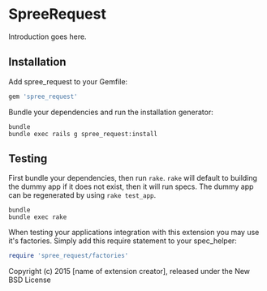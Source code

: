 SpreeRequest
============

Introduction goes here.

Installation
------------

Add spree_request to your Gemfile:

```ruby
gem 'spree_request'
```

Bundle your dependencies and run the installation generator:

```shell
bundle
bundle exec rails g spree_request:install
```

Testing
-------

First bundle your dependencies, then run `rake`. `rake` will default to building the dummy app if it does not exist, then it will run specs. The dummy app can be regenerated by using `rake test_app`.

```shell
bundle
bundle exec rake
```

When testing your applications integration with this extension you may use it's factories.
Simply add this require statement to your spec_helper:

```ruby
require 'spree_request/factories'
```

Copyright (c) 2015 [name of extension creator], released under the New BSD License
